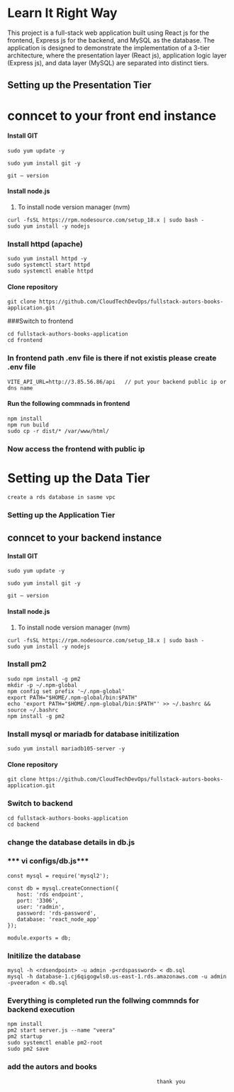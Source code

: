 # Learn It Right Way
This project is a full-stack web application built using React js for the frontend, Express js for the backend, and MySQL as the database. The application is designed to demonstrate the implementation of a 3-tier architecture, where the presentation layer (React js), application logic layer (Express js), and data layer (MySQL) are separated into distinct tiers.

## Setting up the Presentation Tier

# conncet to your  front end instance
#### Install GIT
```
sudo yum update -y

sudo yum install git -y

git — version
```

#### Install node.js
1. To install node version manager (nvm)
```
curl -fsSL https://rpm.nodesource.com/setup_18.x | sudo bash -
sudo yum install -y nodejs
```
### Install httpd (apache)
```
sudo yum install httpd -y
sudo systemctl start httpd
sudo systemctl enable httpd
```
#### Clone repository
```
git clone https://github.com/CloudTechDevOps/fullstack-autors-books-application.git
```
###Switch to frontend
```
cd fullstack-authors-books-application
cd frontend
```
### In frontend path .env file is there if not existis please create .env file 
```
VITE_API_URL=http://3.85.56.86/api   // put your backend public ip or dns name 
```
#### Run the following commnads in frontend 
```
npm install
npm run build
sudo cp -r dist/* /var/www/html/
```

### Now access the frontend with public ip 

# Setting up the Data Tier

```
create a rds database in sasme vpc
```
### Setting up the Application Tier

## conncet to your  backend instance

#### Install GIT
```
sudo yum update -y

sudo yum install git -y

git — version
```

#### Install node.js
1. To install node version manager (nvm)
```
curl -fsSL https://rpm.nodesource.com/setup_18.x | sudo bash -
sudo yum install -y nodejs
```
### Install pm2
```
sudo npm install -g pm2
mkdir -p ~/.npm-global
npm config set prefix '~/.npm-global'
export PATH="$HOME/.npm-global/bin:$PATH"
echo 'export PATH="$HOME/.npm-global/bin:$PATH"' >> ~/.bashrc && source ~/.bashrc
npm install -g pm2
```
### Install mysql or mariadb for database initilization
```
sudo yum install mariadb105-server -y
```
#### Clone repository
```
git clone https://github.com/CloudTechDevOps/fullstack-autors-books-application.git
```
### Switch to backend
```
cd fullstack-authors-books-application
cd backend
```
### change the database details  in db.js
### *** vi configs/db.js***
```
const mysql = require('mysql2');

const db = mysql.createConnection({
   host: 'rds endpoint',
   port: '3306',
   user: 'radmin',
   password: 'rds-password',
   database: 'react_node_app'
});

module.exports = db;
```
### Initilize the database 
```
mysql -h <rdsendpoint> -u admin -p<rdspassword> < db.sql
mysql -h database-1.cj6qigogwls0.us-east-1.rds.amazonaws.com -u admin -pveeradon < db.sql

```
### Everything is completed run the follwing commnds for backend execution
```
npm install
pm2 start server.js --name "veera"
pm2 startup
sudo systemctl enable pm2-root
sudo pm2 save
```

### add the autors and books 
                                                   thank you 

